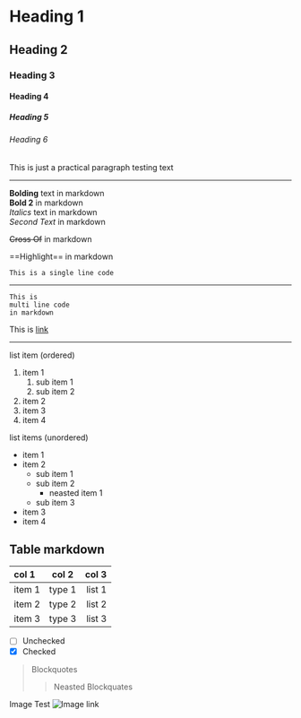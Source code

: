 # Heading 1

## Heading 2

### Heading 3

#### Heading 4

##### Heading 5

###### Heading 6

This is just a practical paragraph testing text

---

**Bolding** text in markdown  
**Bold 2** in markdown  
_Italics_ text in markdown  
_Second Text_ in markdown

~~Cross Of~~ in markdown

==Highlight== in markdown

`This is a single line code`

---

```
This is
multi line code
in markdown
```

This is [link](https://kamallkuri.com.ng)

---

list item (ordered)

1. item 1
   1. sub item 1
   2. sub item 2
2. item 2
3. item 3
4. item 4

list items (unordered)

- item 1
- item 2
  - sub item 1
  - sub item 2
    - neasted item 1
  - sub item 3
- item 3
- item 4

## Table markdown

| col 1  | col 2  |  col 3 |
| :----- | :----: | -----: |
| item 1 | type 1 | list 1 |
| item 2 | type 2 | list 2 |
| item 3 | type 3 | list 3 |

- [ ] Unchecked
- [x] Checked

> Blockquotes
>
> > Neasted Blockquates

Image Test
![Image link](https://i0.wp.com/media.premiumtimesng.com/wp-content/files/2023/02/Buhari-new-pix.jpg?fit=1024%2C690&ssl=1)
